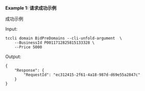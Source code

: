 **Example 1: 请求成功示例**

成功示例

Input: 

```
tccli domain BidPreDomains --cli-unfold-argument  \
    --BusinessId P0011712825815133328 \
    --Price 5000
```

Output: 
```
{
    "Response": {
        "RequestId": "ec312415-2f61-4a18-987d-d69e55a2847c"
    }
}
```

